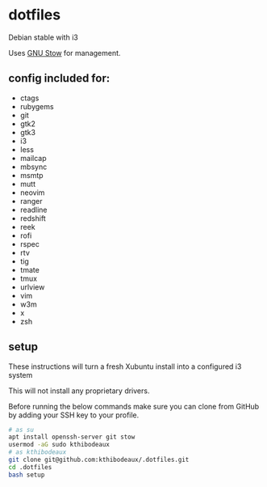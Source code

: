 # dotfiles

Debian stable with i3

Uses [GNU Stow](https://www.gnu.org/software/stow/) for management.

## config included for:

* ctags
* rubygems
* git
* gtk2
* gtk3
* i3
* less
* mailcap
* mbsync
* msmtp
* mutt
* neovim
* ranger
* readline
* redshift
* reek
* rofi
* rspec
* rtv
* tig
* tmate
* tmux
* urlview
* vim
* w3m
* x
* zsh

## setup

These instructions will turn a fresh Xubuntu install into a configured i3 system

This will not install any proprietary drivers.

Before running the below commands make sure you can clone from GitHub by adding your SSH key to your profile.

```bash
# as su
apt install openssh-server git stow
usermod -aG sudo kthibodeaux
# as kthibodeaux
git clone git@github.com:kthibodeaux/.dotfiles.git
cd .dotfiles
bash setup
```
